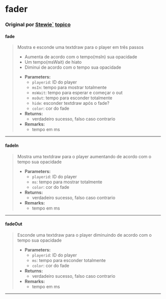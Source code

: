# fader

### Original por [Stewie`](http://forum.sa-mp.com/member.php?u=108849) [topico](http://forum.sa-mp.com/showthread.php?t=422245)

#### fade
> Mostra e esconde uma textdraw para o player em três passos
> - Aumenta de acordo com o tempo(msIn) sua opacidade
> - Um tempo(msWait) de hiato
> - Diminui de acordo com o tempo sua opacidade
>
>* **Parameters:**
>   * `playerid`: ID do player 
>   * `msIn`: tempo para mostrar totalmente
>   * `msWait`: tempo para esperar e começar o out
>   * `msOut`: tempo para esconder totalmente
>   * `hide`: esconder textdraw após o fade? 
>   * `color`: cor do fade
>* **Returns:**
>   * verdadeiro sucesso, falso caso contrario
>* **Remarks:**
>   - tempo em ms
 
***

#### fadeIn
> Mostra uma textdraw para o player aumentando de acordo com o tempo sua opacidade
> 
>* **Parameters:**
>   * `playerid`: ID do player 
>   * `ms`: tempo para mostrar totalmente
>   * `color`: cor do fade
>* **Returns:**
>   * verdadeiro sucesso, falso caso contrario
>* **Remarks:**
>   - tempo em ms
 
***

#### fadeOut
> Esconde uma textdraw para o player diminuindo de acordo com o tempo sua opacidade
> 
>* **Parameters:**
>   * `playerid`: ID do player 
>   * `ms`: tempo para esconder totalmente
>   * `color`: cor do fade
>* **Returns:**
>   * verdadeiro sucesso, falso caso contrario
>* **Remarks:**
>   - tempo em ms
 
***
